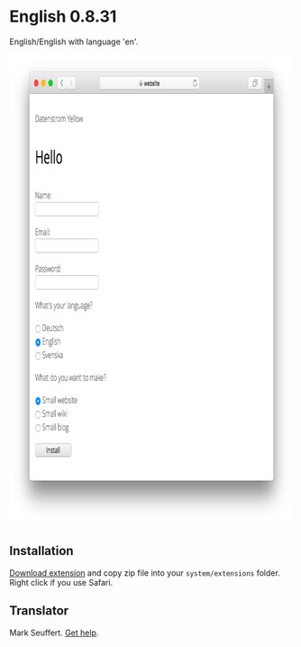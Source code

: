 # English 0.8.31

English/English with language 'en'.

<p align="center"><img src="english-screenshot.png?raw=true" width="795" height="836" alt="Screenshot"></p>

## Installation

[Download extension](https://github.com/datenstrom/yellow-extensions/raw/master/zip/english.zip) and copy zip file into your `system/extensions` folder. Right click if you use Safari.

## Translator

Mark Seuffert. [Get help](https://datenstrom.se/yellow/help/).
